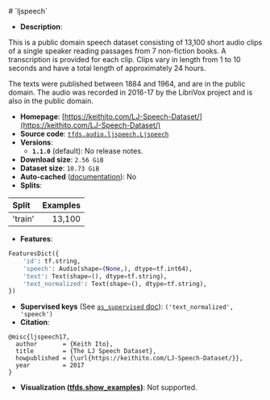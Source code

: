 <div itemscope itemtype="http://schema.org/Dataset">
  <div itemscope itemprop="includedInDataCatalog" itemtype="http://schema.org/DataCatalog">
    <meta itemprop="name" content="TensorFlow Datasets" />
  </div>
  <meta itemprop="name" content="ljspeech" />
  <meta itemprop="description" content="This is a public domain speech dataset consisting of 13,100 short audio clips of&#10;a single speaker reading passages from 7 non-fiction books. A transcription is&#10;provided for each clip. Clips vary in length from 1 to 10 seconds and have a&#10;total length of approximately 24 hours.&#10;&#10;The texts were published between 1884 and 1964, and are in the public domain.&#10;The audio was recorded in 2016-17 by the LibriVox project and is also in the&#10;public domain.&#10;&#10;To use this dataset:&#10;&#10;```python&#10;import tensorflow_datasets as tfds&#10;&#10;ds = tfds.load(&#x27;ljspeech&#x27;, split=&#x27;train&#x27;)&#10;for ex in ds.take(4):&#10;  print(ex)&#10;```&#10;&#10;See [the guide](https://www.tensorflow.org/datasets/overview) for more&#10;informations on [tensorflow_datasets](https://www.tensorflow.org/datasets).&#10;&#10;" />
  <meta itemprop="url" content="https://www.tensorflow.org/datasets/catalog/ljspeech" />
  <meta itemprop="sameAs" content="https://keithito.com/LJ-Speech-Dataset/" />
  <meta itemprop="citation" content="@misc{ljspeech17,&#10;  author       = {Keith Ito},&#10;  title        = {The LJ Speech Dataset},&#10;  howpublished = {\url{https://keithito.com/LJ-Speech-Dataset/}},&#10;  year         = 2017&#10;}" />
</div>
# `ljspeech`

*   **Description**:

This is a public domain speech dataset consisting of 13,100 short audio clips of
a single speaker reading passages from 7 non-fiction books. A transcription is
provided for each clip. Clips vary in length from 1 to 10 seconds and have a
total length of approximately 24 hours.

The texts were published between 1884 and 1964, and are in the public domain.
The audio was recorded in 2016-17 by the LibriVox project and is also in the
public domain.

*   **Homepage**:
    [https://keithito.com/LJ-Speech-Dataset/](https://keithito.com/LJ-Speech-Dataset/)
*   **Source code**:
    [`tfds.audio.ljspeech.Ljspeech`](https://github.com/tensorflow/datasets/tree/master/tensorflow_datasets/audio/ljspeech.py)
*   **Versions**:
    *   **`1.1.0`** (default): No release notes.
*   **Download size**: `2.56 GiB`
*   **Dataset size**: `10.73 GiB`
*   **Auto-cached**
    ([documentation](https://www.tensorflow.org/datasets/performances#auto-caching)):
    No
*   **Splits**:

Split   | Examples
:------ | -------:
'train' | 13,100

*   **Features**:

```python
FeaturesDict({
    'id': tf.string,
    'speech': Audio(shape=(None,), dtype=tf.int64),
    'text': Text(shape=(), dtype=tf.string),
    'text_normalized': Text(shape=(), dtype=tf.string),
})
```
*   **Supervised keys** (See
    [`as_supervised` doc](https://www.tensorflow.org/datasets/api_docs/python/tfds/load#args)):
    `('text_normalized', 'speech')`
*   **Citation**:

```
@misc{ljspeech17,
  author       = {Keith Ito},
  title        = {The LJ Speech Dataset},
  howpublished = {\url{https://keithito.com/LJ-Speech-Dataset/}},
  year         = 2017
}
```

*   **Visualization
    ([tfds.show_examples](https://www.tensorflow.org/datasets/api_docs/python/tfds/visualization/show_examples))**:
    Not supported.
